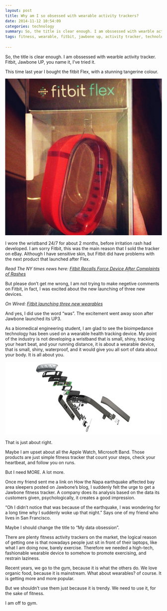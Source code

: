 ```yaml
---
layout: post
title: Why am I so obsessed with wearable activity trackers?
date: 2014-11-12 10:54:09
categories: technology
summary: So, the title is clear enough. I am obssessed with wearble activity tracker. Fitbit, Jawbone UP, you name it, I’ve tried it.
tags: fitness, wearable, fitbit, jawbone up, activity tracker, technology

---
```


So, the title is clear enough. I am obssessed with wearble activity tracker. Fitbit, Jawbone UP, you name it, I’ve tried it.

This time last year I bought the fitbit Flex, with a stunning tangerine colour.

![1](/images/wearable/1.png)

I wore the wristband 24/7 for about 2 months, before irritation rash had developed. I am sorry Fitbit, this was the main reason that I sold the tracker on eBay. Although I have sensitive skin, but Fitbit did have problems with the next product that launched after Flex. 

*Read The NY times news here: [Fitbit Recalls Force Device After Complaints of Rashes](http://bits.blogs.nytimes.com/2014/02/21/fitbit-offers-a-voluntary-recall-of-force-after-complaints-of-rashes/?_r=0)*

But please don’t get me wrong, I am not trying to make negetive comments on Fitbit, in fact, I was excited about the new launching of three new devices. 

*On Wired: [Fitbit launching three new wearables](http://www.wired.co.uk/news/archive/2014-10/28/fitbit-announces-three-new-wearables)*

And yes, I did use the word “was”. The excitement went away soon after Jawbone launched its UP3.

As a biomedical engineering student, I am glad to see the bioimpedance technology has been used on a wearable health tracking device. My point of the industry is not developing a wristband that is small, shiny, tracking your heart beat, and your running distance, it is about a wearable device, that is small, shiny, waterproof, and it would give you all sort of data about your body. It is all about you.


![](/images/wearable/3.png)


That is just about right.

Maybe I am upset about all the Apple Watch, Microsoft Band. Those products are just simple fitness tracker that count your steps, check your heartbeat, and follow you on runs.

But I need MORE. A lot more.

Once my friend sent me a link on How the Napa earthquake affected bay area sleepers posted on Jawbone’s blog, I suddenly felt the urge to get a Jawbone fitness tracker. A company does its analysis based on the data its customers given, psychologically, it creates a good impression.

“Oh I didn’t notice that was because of the earthquake, I was wondering for a long time why I suddenly woke up that night.” Says one of my friend who lives in San Francisco.

Maybe I should change the title to “My data obsession”.

There are plenty fitness activity trackers on the market, the logical reason of getting one is that nowadays people just sit in front of their laptops, like what I am doing now, barely exercise. Therefore we needed a high-tech, fashionable wearable device to somehow to promote exercising, and restrain laziness.

Recent years, we go to the gym, because it is what the others do. We love organic food, because it is mainstream. What about wearables? of course. It is getting more and more popular.

But we shouldn’t use them just because it is trendy. We need to use it, for the sake of fitness.

I am off to gym.
